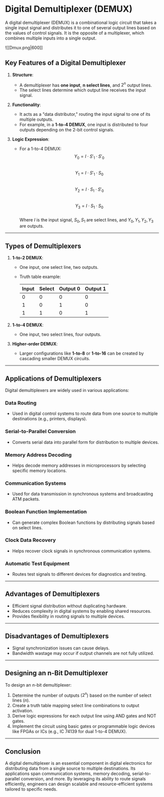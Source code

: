 # Digital Demultiplexer (DEMUX)  
A digital demultiplexer (DEMUX) is a combinational logic circuit that takes a single input signal and distributes it to one of several output lines based on the values of control signals. It is the opposite of a multiplexer, which combines multiple inputs into a single output.  

![[Dmux.png|600]]
## Key Features of a Digital Demultiplexer  
1. **Structure**:  
   - A demultiplexer has **one input**, **n select lines**, and $2^n$ output lines.  
   - The select lines determine which output line receives the input signal.  

2. **Functionality**:  
   - It acts as a "data distributor," routing the input signal to one of its multiple outputs.  
   - For example, in a **1-to-4 DEMUX**, one input is distributed to four outputs depending on the 2-bit control signals.  

3. **Logic Expression**:  
   - For a 1-to-4 DEMUX:  
     $$
     Y_0 = I \cdot S'_1 \cdot S'_0
     $$  
     $$
     Y_1 = I \cdot S'_1 \cdot S_0
     $$  
     $$
     Y_2 = I \cdot S_1 \cdot S'_0
     $$  
     $$
     Y_3 = I \cdot S_1 \cdot S_0
     $$  
   Where $I$ is the input signal, $S_0, S_1$ are select lines, and $Y_0, Y_1, Y_2, Y_3$ are outputs.  

---

## Types of Demultiplexers  
1. **1-to-2 DEMUX**:  
   - One input, one select line, two outputs.  
   - Truth table example:  

     | Input | Select | Output 0 | Output 1 |  
     |-------|--------|----------|----------|  
     |   0   |    0   |    0     |    0     |  
     |   1   |    0   |    1     |    0     |  
     |   1   |    1   |    0     |    1     |  

2. **1-to-4 DEMUX**:  
   - One input, two select lines, four outputs.  

3. **Higher-order DEMUX**:  
   - Larger configurations like **1-to-8** or **1-to-16** can be created by cascading smaller DEMUX circuits.  

---

## Applications of Demultiplexers  
Digital demultiplexers are widely used in various applications:  

### Data Routing  
- Used in digital control systems to route data from one source to multiple destinations (e.g., printers, displays).  

### Serial-to-Parallel Conversion  
- Converts serial data into parallel form for distribution to multiple devices.  

### Memory Address Decoding  
- Helps decode memory addresses in microprocessors by selecting specific memory locations.  

### Communication Systems  
- Used for data transmission in synchronous systems and broadcasting ATM packets.  

### Boolean Function Implementation  
- Can generate complex Boolean functions by distributing signals based on select lines.  

### Clock Data Recovery  
- Helps recover clock signals in synchronous communication systems.  

### Automatic Test Equipment  
- Routes test signals to different devices for diagnostics and testing.  

---

## Advantages of Demultiplexers  
- Efficient signal distribution without duplicating hardware.  
- Reduces complexity in digital systems by enabling shared resources.  
- Provides flexibility in routing signals to multiple devices.  

---

## Disadvantages of Demultiplexers  
- Signal synchronization issues can cause delays.  
- Bandwidth wastage may occur if output channels are not fully utilized.  

---

## Designing an n-Bit Demultiplexer  
To design an $n$-bit demultiplexer:  
1. Determine the number of outputs ($2^n$) based on the number of select lines ($n$).  
2. Create a truth table mapping select line combinations to output activation.  
3. Derive logic expressions for each output line using AND gates and NOT gates.  
4. Implement the circuit using basic gates or programmable logic devices like FPGAs or ICs (e.g., IC 74139 for dual 1-to-4 DEMUX).  

---

## Conclusion  
A digital demultiplexer is an essential component in digital electronics for distributing data from a single source to multiple destinations. Its applications span communication systems, memory decoding, serial-to-parallel conversion, and more. By leveraging its ability to route signals efficiently, engineers can design scalable and resource-efficient systems tailored to specific needs.  
